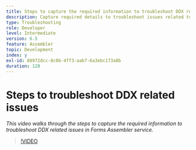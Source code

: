 ```yaml
---
title: Steps to capture the required information to troubleshoot DDX related issues
description: Capture required details to troubleshoot issues related to Assembler
type: Troubleshooting
role: Developer
level: Intermediate
version: 6.5
feature: Assembler
topic: Development
index: y
exl-id: 88972dcc-8c0b-4ff3-aab7-6a3ebc173a8b
duration: 120
---
```

# Steps to troubleshoot DDX related issues 

*This video walks through the steps to capture the required information to troubleshoot DDX related issues in Forms Assembler service.*

>[!VIDEO](https://video.tv.adobe.com/v/335517?quality=12&learn=on)
